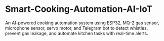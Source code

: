 # Smart-Cooking-Automation-AI-IoT
An AI-powered cooking automation system using ESP32, MQ-2 gas sensor, microphone sensor, servo motor, and Telegram bot to detect whistles, prevent gas leakage, and automate kitchen tasks with real-time alerts.
